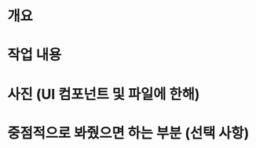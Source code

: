<!-- 제목 : Feature/#이슈번호 description -->

# 개요
<!-- 가능한 한 문장으로 요약한 PR 제목 -->

# 작업 내용
<!-- 해당 브랜치에서 작업한 단위(Ex. Commit 단위) -->

# 사진 (UI 컴포넌트 및 파일에 한해)


# 중점적으로 봐줬으면 하는 부분 (선택 사항)
